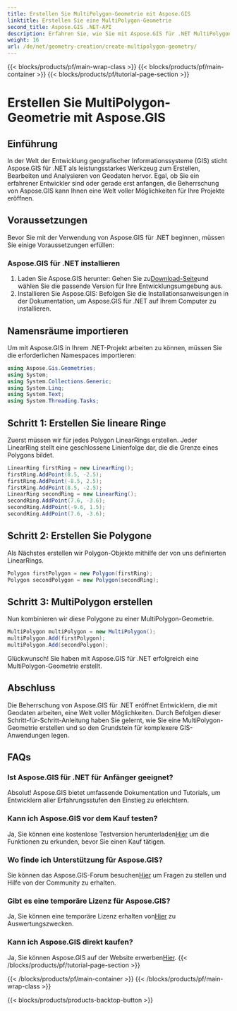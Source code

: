 ```yaml
---
title: Erstellen Sie MultiPolygon-Geometrie mit Aspose.GIS
linktitle: Erstellen Sie eine MultiPolygon-Geometrie
second_title: Aspose.GIS .NET-API
description: Erfahren Sie, wie Sie mit Aspose.GIS für .NET MultiPolygon-Geometrie erstellen. Schritt-für-Schritt-Anleitung für Anfänger. Kostenlose Testversion verfügbar.
weight: 16
url: /de/net/geometry-creation/create-multipolygon-geometry/
---
```


{{< blocks/products/pf/main-wrap-class >}}
{{< blocks/products/pf/main-container >}}
{{< blocks/products/pf/tutorial-page-section >}}

# Erstellen Sie MultiPolygon-Geometrie mit Aspose.GIS

## Einführung
In der Welt der Entwicklung geografischer Informationssysteme (GIS) sticht Aspose.GIS für .NET als leistungsstarkes Werkzeug zum Erstellen, Bearbeiten und Analysieren von Geodaten hervor. Egal, ob Sie ein erfahrener Entwickler sind oder gerade erst anfangen, die Beherrschung von Aspose.GIS kann Ihnen eine Welt voller Möglichkeiten für Ihre Projekte eröffnen.
## Voraussetzungen
Bevor Sie mit der Verwendung von Aspose.GIS für .NET beginnen, müssen Sie einige Voraussetzungen erfüllen:
### Aspose.GIS für .NET installieren
1.  Laden Sie Aspose.GIS herunter: Gehen Sie zu[Download-Seite](https://releases.aspose.com/gis/net/)und wählen Sie die passende Version für Ihre Entwicklungsumgebung aus.
2. Installieren Sie Aspose.GIS: Befolgen Sie die Installationsanweisungen in der Dokumentation, um Aspose.GIS für .NET auf Ihrem Computer zu installieren.

## Namensräume importieren
Um mit Aspose.GIS in Ihrem .NET-Projekt arbeiten zu können, müssen Sie die erforderlichen Namespaces importieren:
```csharp
using Aspose.Gis.Geometries;
using System;
using System.Collections.Generic;
using System.Linq;
using System.Text;
using System.Threading.Tasks;
```

## Schritt 1: Erstellen Sie lineare Ringe
Zuerst müssen wir für jedes Polygon LinearRings erstellen. Jeder LinearRing stellt eine geschlossene Linienfolge dar, die die Grenze eines Polygons bildet.
```csharp
LinearRing firstRing = new LinearRing();
firstRing.AddPoint(8.5, -2.5);
firstRing.AddPoint(-8.5, 2.5);
firstRing.AddPoint(8.5, -2.5);
LinearRing secondRing = new LinearRing();
secondRing.AddPoint(7.6, -3.6);
secondRing.AddPoint(-9.6, 1.5);
secondRing.AddPoint(7.6, -3.6);
```
## Schritt 2: Erstellen Sie Polygone
Als Nächstes erstellen wir Polygon-Objekte mithilfe der von uns definierten LinearRings.
```csharp
Polygon firstPolygon = new Polygon(firstRing);
Polygon secondPolygon = new Polygon(secondRing);
```
## Schritt 3: MultiPolygon erstellen
Nun kombinieren wir diese Polygone zu einer MultiPolygon-Geometrie.
```csharp
MultiPolygon multiPolygon = new MultiPolygon();
multiPolygon.Add(firstPolygon);
multiPolygon.Add(secondPolygon);
```
Glückwunsch! Sie haben mit Aspose.GIS für .NET erfolgreich eine MultiPolygon-Geometrie erstellt.

## Abschluss
Die Beherrschung von Aspose.GIS für .NET eröffnet Entwicklern, die mit Geodaten arbeiten, eine Welt voller Möglichkeiten. Durch Befolgen dieser Schritt-für-Schritt-Anleitung haben Sie gelernt, wie Sie eine MultiPolygon-Geometrie erstellen und so den Grundstein für komplexere GIS-Anwendungen legen.
## FAQs
### Ist Aspose.GIS für .NET für Anfänger geeignet?
Absolut! Aspose.GIS bietet umfassende Dokumentation und Tutorials, um Entwicklern aller Erfahrungsstufen den Einstieg zu erleichtern.
### Kann ich Aspose.GIS vor dem Kauf testen?
 Ja, Sie können eine kostenlose Testversion herunterladen[Hier](https://releases.aspose.com/) um die Funktionen zu erkunden, bevor Sie einen Kauf tätigen.
### Wo finde ich Unterstützung für Aspose.GIS?
 Sie können das Aspose.GIS-Forum besuchen[Hier](https://forum.aspose.com/c/gis/33) um Fragen zu stellen und Hilfe von der Community zu erhalten.
### Gibt es eine temporäre Lizenz für Aspose.GIS?
 Ja, Sie können eine temporäre Lizenz erhalten von[Hier](https://purchase.aspose.com/temporary-license/) zu Auswertungszwecken.
### Kann ich Aspose.GIS direkt kaufen?
 Ja, Sie können Aspose.GIS auf der Website erwerben[Hier](https://purchase.aspose.com/buy).
{{< /blocks/products/pf/tutorial-page-section >}}

{{< /blocks/products/pf/main-container >}}
{{< /blocks/products/pf/main-wrap-class >}}

{{< blocks/products/products-backtop-button >}}
